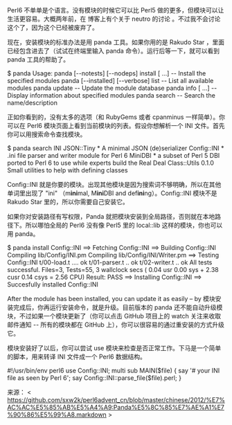 

Perl6 不单单是个语言。没有模块的时候它可以比 Perl5 做的更多，但模块可以让生活更容易。大概两年前，在 博客上有个关于 neutro 的讨论 。不过我不会讨论这个了，因为这个已经被废弃了。

现在，安装模块的标准办法是用 panda 工具。如果你用的是 Rakudo Star ，里面已经包含进去了（试试在终端里输入 panda 命令）。运行后等一下，就可以看到 panda 工具的帮助了。

$ panda
Usage:
  panda [--notests] [--nodeps] install [<modules> ...] -- Install the specified modules
  panda [--installed] [--verbose] list -- List all available modules
  panda update -- Update the module database
  panda info [<modules> ...] -- Display information about specified modules
  panda search <pattern> -- Search the name/description

正如你看到的，没有太多的选项（和 RubyGems 或者 cpanminus 一样简单）。你可以在 Perl6 模块页面上看到当前模块的列表。假设你想解析一个 INI 文件。首先你可以用搜索命令查找模块。

$ panda search INI
JSON::Tiny               *          A minimal JSON (de)serializer
Config::INI              *          .ini file parser and writer module for
                                    Perl 6
MiniDBI                  *          a subset of Perl 5 DBI ported to Perl 6
                                    to use while experts build the Real Deal
Class::Utils             0.1.0      Small utilities to help with defining
                                    classes

Config::INI 就是你要的模块。出现其他模块是因为搜索词不够明确，所以在其他单词里出现了 "ini" （m**ini**mal, M**ini**DBI and def**ini**ng）。Config::INI 模块不是 Rakudo Star 里的，所以你需要自己安装它。

如果你对安装路径有写权限，Panda 就把模块安装到全局路径，否则就在本地路径下。所以哪怕全局的 Perl6 没有像 Perl5 里的 local::lib 这样的模块，你也可以用 panda。

$ panda install Config::INI
==> Fetching Config::INI
==> Building Config::INI
Compiling lib/Config/INI.pm
Compiling lib/Config/INI/Writer.pm
==> Testing Config::INI
t/00-load.t .... ok
t/01-parser.t .. ok
t/02-writer.t .. ok
All tests successful.
Files=3, Tests=55, 3 wallclock secs ( 0.04 usr 0.00 sys + 2.38 cusr 0.14 csys = 2.56 CPU)
Result: PASS
==> Installing Config::INI
==> Succesfully installed Config::INI

After the module has been installed, you can update it as easily – by 模块安装完成后，你再运行安装命令，就是升级。目前版本的 panda 还不能自动升级模块，不过如果一个模块更新了（你可以点击 GitHub 项目上的 watch 关注来收取邮件通知 -- 所有的模块都在 GitHub 上），你可以很容易的通过重安装的方式升级它。

模块安装好了以后，你可以尝试 use 模块来检查是否正常工作。下马是一个简单的脚本，用来转译 INI 文件成一个 Perl6 数据结构。

#!/usr/bin/env perl6
use Config::INI;
multi sub MAIN($file) {
    say '# your INI file as seen by Perl 6';
    say Config::INI::parse_file($file).perl;
}

来源： < https://github.com/sxw2k/perl6advent_cn/blob/master/chinese/2012/%E7%AC%AC%E5%85%AB%E5%A4%A9:Panda%E5%8C%85%E7%AE%A1%E7%90%86%E5%99%A8.markdown >  